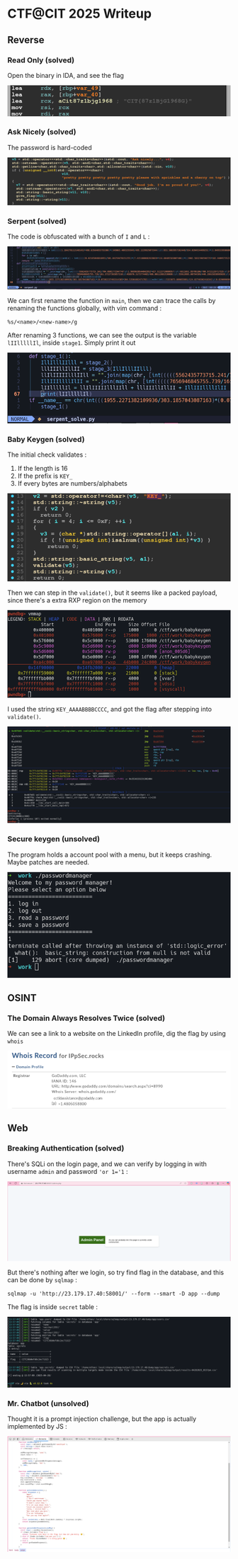 # CTF@CIT 2025 Writeup

## Reverse
### Read Only (solved)
Open the binary in IDA, and see the flag

![image](./imgs/1-1.png)

### Ask Nicely (solved)
The password is hard-coded

![image](./imgs/2-1.png)

### Serpent (solved)
The code is obfuscated with a bunch of `I` and `L` :

![a](./imgs/3-1.png)

We can first rename the function in `main`, then we can trace the calls by renaming the functions globally, with vim command :

```
%s/<name>/<new-name>/g
```

After renaming 3 functions, we can see the output is the variable `lIIlllllIl`, inside `stage1`. Simply print it out

![a](./imgs/3-2.png)

### Baby Keygen (solved)
The initial check validates :

1. If the length is 16
2. If the prefix is `KEY_`
3. If every bytes are numbers/alphabets

![a](./imgs/4-1.png)

Then we can step in the `validate()`, but it seems like a packed payload, since there's a extra RXP region on the memory

![a](./imgs/4-2.png)

I used the string `KEY_AAAABBBBCCCC`, and got the flag after stepping into `validate()`.

![a](./imgs/4-3.png)

### Secure keygen (unsolved)
The program holds a account pool with a menu, but it keeps crashing. Maybe patches are needed.

![a](./imgs/5-1.png)


## OSINT
### The Domain Always Resolves Twice (solved)
We can see a link to a website on the LinkedIn profile, dig the flag by using `whois`

![a](./imgs/6-1.png)

## Web
### Breaking Authentication (solved)
There's SQLi on the login page, and we can verify by logging in with username `admin` and password `'or 1='1` :

![a](./imgs/7-1.png)

But there's nothing after we login, so try find flag in the database, and this can be done by `sqlmap` :

```
sqlmap -u 'http://23.179.17.40:58001/' --form --smart -D app --dump
```

The flag is inside `secret` table :

![a](./imgs/7-2.png)

### Mr. Chatbot (unsolved)
Thought it is a prompt injection challenge, but the app is actually implemented by JS :

![a](./imgs/8.png)
